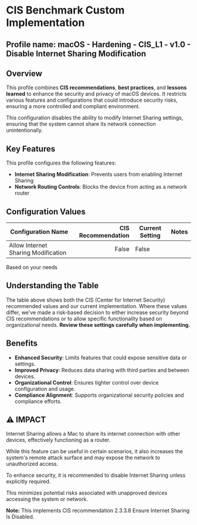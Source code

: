 # CIS Benchmark Custom Implementation
## Profile name: macOS - Hardening - CIS_L1 - v1.0 - Disable Internet Sharing Modification

## Overview
This profile combines **CIS recommendations**, **best practices**, and **lessons learned** to enhance the security and privacy of macOS devices. 
It restricts various features and configurations that could introduce security risks, ensuring a more controlled and compliant environment.  

This configuration disables the ability to modify Internet Sharing settings, ensuring that the system cannot share its network connection unintentionally.

## Key Features  
This profile configures the following features:  

- **Internet Sharing Modification**: Prevents users from enabling Internet Sharing
- **Network Routing Controls**: Blocks the device from acting as a network router

## Configuration Values  
| Configuration Name | CIS Recommendation | Current Setting | Notes |
|-------------------|--------------------:|-----------------|-------|
| Allow Internet Sharing Modification | False | False | |

Based on your needs

## Understanding the Table
The table above shows both the CIS (Center for Internet Security) recommended values and our current implementation. Where these values differ, we've made a risk-based decision to either increase security beyond CIS recommendations or to allow specific functionality based on organizational needs. **Review these settings carefully when implementing.**

## Benefits  
- **Enhanced Security**: Limits features that could expose sensitive data or settings.  
- **Improved Privacy**: Reduces data sharing with third parties and between devices.  
- **Organizational Control**: Ensures tighter control over device configuration and usage.  
- **Compliance Alignment**: Supports organizational security policies and compliance efforts.

## ⚠️  IMPACT
Internet Sharing allows a Mac to share its internet connection with other devices, effectively functioning as a router. 

While this feature can be useful in certain scenarios, it also increases the system's remote attack surface and may expose the network to unauthorized access.

To enhance security, it is recommended to disable Internet Sharing unless explicitly required. 

This minimizes potential risks associated with unapproved devices accessing the system or network.

**Note:** This implements CIS recommendation 2.3.3.8 Ensure Internet Sharing Is Disabled.